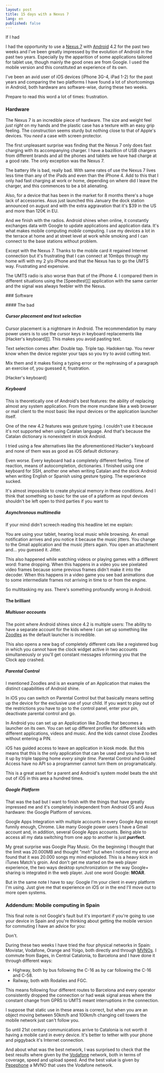 ```yaml
---
layout: post
title: 15 days with a Nexus 7
lang: en
published: false
---
```

 
If I had

I had the opportunity to use a [Nexus 7][] with [Android][] 4.2 for the past two weeks and I've been greatly impressed by the evolution of Android in the past two years. Especially by the apparition of some applications tailored for tablet use, though mainly the good ones are from Google. I used the mobile version and this constituted an experience of its own.

I've been an avid user of iOS devices (iPhone 3G-4, iPad 1-2) for the past years and comparing the two platforms I have found a lot of shortcomings in Android, both hardware ans software-wise, during these two weeks.

Prepare to read this word a lot of times: frustration.

### Hardware

The Nexus 7 is an incredible piece of hardware. The size and weight feel *just right* on my hands and the plastic case has a texture with an easy grip feeling. The construction seems sturdy but nothing close to that of Apple's devices. You *need* a case with screen protector.

The first unpleasant surprise was finding that the Nexus 7 only does fast charging with its accompanying charger. I have a bazillion of USB chargers from different brands and all the phones and tablets we have had charge at a good rate. The only exception was the Nexus 7.

The battery life is bad, really bad. With same rates of use the Nexus 7 lives less time than any of the iPads and even than the iPhone 4. Add to this that I only had fast charging at work or home, depending on where did I leave the charger, and this commences to be a bit alienating.

Also, for a device that has been in the market for 8 months there's a huge lack of accessories. Asus just launched this January the dock station announced on august and with the extra aggravation that it's $39 in the US and more than 120€ in EU.

And we finish with the radios. Android shines when online, it constantly exchanges data with Google to update applications and application data. It's what makes mobile computing *mobile* computing. I use my devices a lot in the terrace at home and at street level at work while smoking and I can connect to the base stations without problem.

Except with the Nexus 7. Thanks to the mobile card it regained Internet connection but it's frustrating that I can connect at 10mbps through my home wifi with my 2 y/o iPhone and that the Nexus has to go the UMTS way. Frustrating and expensive.

The UMTS radio is also worse than that of the iPhone 4. I compared them in different situations using the [Speedtest][] application with the same carrier and the signal was always feebler with the Nexus.

### Software

#### The bad

##### Cursor placement and text selection

Cursor placement is a nightmare in Android. The recommendation by many power users is to use the cursor keys in keyboard replacements like [Hacker's keyboard][]. This makes you avoid pasting text.

Text selection comes after. Double tap. Triple tap. Hadoken tap. You never know when the device register your taps so you try to avoid cutting text.

Mix them and it makes fixing a typing error or the rephrasing of a paragraph an exercise of, you guessed it, frustration.

[Hacker's keyboard]

##### Keyboard

This is theoretically one of Android's best features: the ability of replacing almost any system application. From the more mundane like a web browser or mail client to the most basic like input devices or the application launcher itself.

One of the new 4.2 features was gesture typing. I couldn't use it because it's not supported when using Catalan language. And that's because the Catalan dictionary is nonexistent in stock Android.

I tried using a few alternatives like the aforementioned Hacker's keyboard and none of them was as good as iOS default dictionary.

Even worse. Every keyboard had a completely different feeling. Time of reaction, means of autocompletion, dictionaries. I finished using one keyboard for SSH, another one when writing Catalan and the stock Android when writing English or Spanish using gesture typing. The experience sucked.

It's almost impossible to create physical memory in these conditions. And I think that something so basic for the use of a platform as input devices shouldn't be left open to third parties if you want to 

##### Asynchronous multimedia

If your mind didn't screech reading this headline let me explain:

You are using your tablet, hearing local music while browsing. An email notification arrives and you notice it because the music jitters. You change to the Gmail application and the music jitters again. You open an attachment and... you guessed it. Jitter.

This also happened while watching videos or playing games with a different word: frame dropping. When this happens in a video you see pixelated video frames because some previous frames didn't make it into the decoder. When this happens in a video game you see bad animations due to some intermediate frames not arriving in time to or from the engine.

So multitasking my ass. There's something profoundly wrong in Android.

#### The brilliant

##### Multiuser accounts

The point where Android shines since 4.2 is multiple users: The ability to have a separate account for the kids where I can set up something like [Zoodles][] as the default launcher is incredible.

This also opens a new bag of completely different cats like a registered bug in which you cannot have the clock widget active in two accounts simultaneously or you'll get constant messages informing you that the Clock app crashed.

##### Parental Control

I mentioned Zoodles and is an example of an Application that makes the distinct capabilities of Android shine.

In iOS you can switch on Parental Control but that basically means setting up the device for the exclusive use of your child. If you want to play out of the restrictions you have to go to the control panel, enter your pin, deactivate parental control and go.

In Android you can set up an Application like Zoodle that becomes a launcher on its own. You can set up different profiles for different kids with different applications, videos and music. And the kids cannot close Zoodles without entering a PIN.

iOS has guided access to leave an application in kiosk mode. But this means that this is the only application that can be used and you have to set it up by triple tapping home *every single time*. Parental Control and Guided Access have no API so a programmer cannot turn them on programatically.

This is a great asset for a parent and Android's system model beats the shit out of iOS in this area a hundred times.

##### Google Platform

That was the bad but I want to finish with the things that have greatly impressed me and it's completely independent from Android OS and Asus hardware: the Google Platform of services.

Google Apps Integration with multiple accounts in every Google App except funnily enough, Chrome. Like many Google power users I have a Gmail account and, in addition, several Google Apps accounts. Being able to access all my data switching from one app to another is just __*purr*fect__.

My great surprise was Google Play Music. On the beginning I thought that the limit was 20.000MB and thought *"meh"* but when I noticed my error and found that it was 20.000 songs my mind exploded. This is a heavy kick in iTunes Match's groin. And don't get me started on the web player experience, the two ways desktop synchronization or the way Google+ sharing is integrated in the web player. Just one word Google: **MOAR**.

[Zoodles]: http://zoodles.com/

But in the same note I have to say: Google I'm your client in every platform I'm using. Just give me that experience on iOS or in the end I'll move out to more open systems.

### Addendum: Mobile computing in Spain

This final note is not Google's fault but it's important if you're going to use your device in Spain and you're thinking about getting the mobile version for commuting I have an advice for you:

Don't.

During these two weeks I have tried the four physical networks in Spain: Movistar, Vodafone, Orange and Yoigo, both directly and through [MVNOs]. I commute from Bages, in Central Catalonia, to Barcelona and I have done it through different ways:

* Highway, both by bus following the C-16 as by car following the C-16 and C-58.
* Railway, both with Rodalies and FGC.

This means following four different routes to Barcelona and every operator consistently dropped the connection or had weak signal areas where the constant change from GPRS to UMTS meant interruptions in the connection.

I suppose that static use in these areas is correct, but when you are an object moving between 50km/h and 100km/h changing cell towers the mobile network just can't follow you.

So until 21st century communications arrive to Catalonia is not worth it having a mobile card in every device. It's better to tether with your phone and piggyback it's Internet connection.

And about what was the best network, I was surprised to check that the best results where given by the [Vodafone][] network, both in terms of coverage, speed and upload speed. And the best value is given by [Pepephone][] a MVNO that uses the Vodafone network.

[Nexus 7]: http://en.wikipedia.org/wiki/Nexus_7
[Android]: http://en.wikipedia.org/wiki/Android_(operating_system)
[MVNOs]: http://en.wikipedia.org/wiki/Mobile_virtual_network_operator "Mobile virtual network operator"

[Pepephone]: http://www.pepephone.es/
[Vodafone]: http://www.vodafone.es/